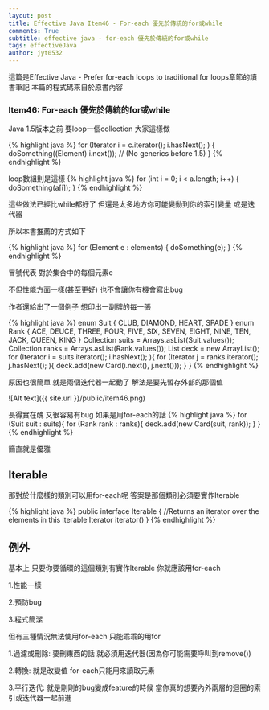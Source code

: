 ```yaml
---
layout: post
title: Effective Java Item46 - For-each 優先於傳統的for或while
comments: True 
subtitle: effective java - for-each 優先於傳統的for或while
tags: effectiveJava
author: jyt0532
---
```


這篇是Effective Java - Prefer for-each loops to traditional for loops章節的讀書筆記 本篇的程式碼來自於原書內容

### Item46: For-each 優先於傳統的for或while

Java 1.5版本之前 要loop一個collection 大家這樣做

{% highlight java %}
for (Iterator i = c.iterator(); i.hasNext(); ) {
  doSomething((Element) i.next()); // (No generics before 1.5)
}
{% endhighlight %}

loop數組則是這樣
{% highlight java %}
for (int i = 0; i < a.length; i++) {
  doSomething(a[i]);
}
{% endhighlight %}

這些做法已經比while都好了 但還是太多地方你可能變動到你的索引變量 或是迭代器

所以本書推薦的方式如下

{% highlight java %}
for (Element e : elements) {
  doSomething(e);
}
{% endhighlight %}

冒號代表 對於集合中的每個元素e

不但性能方面一樣(甚至更好) 也不會讓你有機會寫出bug

作者還給出了一個例子 想印出一副牌的每一張

{% highlight java %}
enum Suit { CLUB, DIAMOND, HEART, SPADE }
enum Rank { ACE, DEUCE, THREE, FOUR, FIVE, SIX, SEVEN, EIGHT,
NINE, TEN, JACK, QUEEN, KING }
Collection<Suit> suits = Arrays.asList(Suit.values());
Collection<Rank> ranks = Arrays.asList(Rank.values());
List<Card> deck = new ArrayList<Card>();
for (Iterator<Suit> i = suits.iterator(); i.hasNext(); ){
  for (Iterator<Rank> j = ranks.iterator(); j.hasNext(); ){
    deck.add(new Card(i.next(), j.next()));
  }
}
{% endhighlight %}

原因也很簡單 就是兩個迭代器一起動了 解法是要先暫存外部的那個值

![Alt text]({{ site.url }}/public/item46.png)

長得實在醜 又很容易有bug 如果是用for-each的話
{% highlight java %}
for (Suit suit : suits){
  for (Rank rank : ranks){
    deck.add(new Card(suit, rank));
  }
}
{% endhighlight %}

簡直就是優雅

## Iterable

那對於什麼樣的類別可以用for-each呢 答案是那個類別必須要實作Iterable

{% highlight java %}
public interface Iterable<E> {
  //Returns an iterator over the elements in this iterable
  Iterator<E> iterator()
}
{% endhighlight %}


## 例外

基本上 只要你要循環的這個類別有實作Iterable 你就應該用for-each

1.性能一樣

2.預防bug

3.程式簡潔

但有三種情況無法使用for-each 只能乖乖的用for

1.過濾或刪除: 要刪東西的話 就必須用迭代器(因為你可能需要呼叫到remove())

2.轉換: 就是改變值 for-each只能用來讀取元素

3.平行迭代: 就是剛剛的bug變成feature的時候 當你真的想要內外兩層的迴圈的索引或迭代器一起前進 

